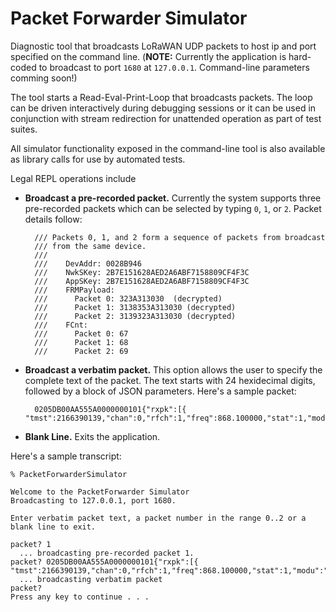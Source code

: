 # Packet Forwarder Simulator

Diagnostic tool that broadcasts LoRaWAN UDP packets to host ip and port specified on the command line.
(**NOTE:** Currently the application is hard-coded to broadcast to port `1680` at `127.0.0.1`. Command-line parameters comming soon!)


The tool starts a Read-Eval-Print-Loop that broadcasts packets. The loop can be driven interactively during debugging sessions or it can be used in conjunction with stream redirection for unattended operation as part of test suites.

All simulator functionality exposed in the command-line tool is also available as library calls for use by automated tests.

Legal REPL operations include
* **Broadcast a pre-recorded packet.** Currently the system supports three pre-recorded packets which can be selected by typing `0`, `1`, or `2`. Packet details follow:

        /// Packets 0, 1, and 2 form a sequence of packets from broadcast
        /// from the same device.
        /// 
        ///    DevAddr: 0028B946 
        ///    NwkSKey: 2B7E151628AED2A6ABF7158809CF4F3C
        ///    AppSKey: 2B7E151628AED2A6ABF7158809CF4F3C
        ///    FRMPayload: 
        ///      Packet 0: 323A313030  (decrypted)
        ///      Packet 1: 3138353A313030 (decrypted)
        ///      Packet 2: 3139323A313030 (decrypted)
        ///    FCnt:
        ///      Packet 0: 67
        ///      Packet 1: 68
        ///      Packet 2: 69

* **Broadcast a verbatim packet.** This option allows the user to specify the complete text of the packet. The text starts with 24 hexidecimal digits, followed by a block of JSON parameters. Here's a sample packet:

        0205DB00AA555A0000000101{"rxpk":[{ "tmst":2166390139,"chan":0,"rfch":1,"freq":868.100000,"stat":1,"modu":"LORA","datr":"SF7BW125","codr":"4/5","lsnr":9.5,"rssi":-24,"size":18,"data":"QEa5KADAQwAIwahYNa9zWAn1"}]}

* **Blank Line.** Exits the application.

Here's a sample transcript:

~~~
% PacketForwarderSimulator

Welcome to the PacketForwarder Simulator
Broadcasting to 127.0.0.1, port 1680.

Enter verbatim packet text, a packet number in the range 0..2 or a blank line to exit.

packet? 1
  ... broadcasting pre-recorded packet 1.
packet? 0205DB00AA555A0000000101{"rxpk":[{ "tmst":2166390139,"chan":0,"rfch":1,"freq":868.100000,"stat":1,"modu":"LORA","datr":"SF7BW125","codr":"4/5","lsnr":9.5,"rssi":-24,"size":18,"data":"QEa5KADAQwAIwahYNa9zWAn1"}]}
  ... broadcasting verbatim packet
packet?
Press any key to continue . . .
~~~
